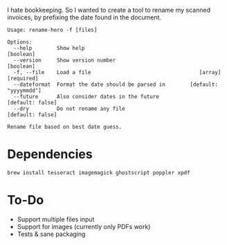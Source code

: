 
I hate bookkeeping. So I wanted to create a tool to rename my scanned invoices,
by prefixing the date found in the document.


```
Usage: rename-hero -f [files]

Options:
  --help        Show help                                              [boolean]
  --version     Show version number                                    [boolean]
  -f, --file    Load a file                                   [array] [required]
  --dateformat  Format the date should be parsed in        [default: "yyyymmdd"]
  --future      Also consider dates in the future               [default: false]
  --dry         Do not rename any file                          [default: false]

Rename file based on best date guess.
```

# Dependencies

```
brew install tesseract imagemagick ghostscript poppler xpdf
```

# To-Do

- Support multiple files input
- Support for images (currently only PDFs work)
- Tests & sane packaging
